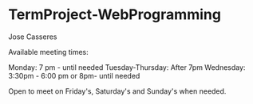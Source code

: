 # TermProject-WebProgramming



Jose Casseres

Available meeting times:

Monday: 7 pm - until needed
Tuesday-Thursday: After 7pm
Wednesday: 3:30pm - 6:00 pm  or 8pm- until needed

Open to meet on Friday's, Saturday's and Sunday's when needed.
